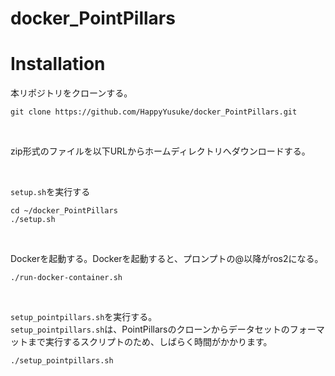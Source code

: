 # docker_PointPillars

# Installation
本リポジトリをクローンする。

```
git clone https://github.com/HappyYusuke/docker_PointPillars.git
```

</br>

zip形式のファイルを以下URLからホームディレクトリへダウンロードする。

</br>

```setup.sh```を実行する

```
cd ~/docker_PointPillars
./setup.sh
```

</br>

Dockerを起動する。Dockerを起動すると、プロンプトの@以降がros2になる。

```
./run-docker-container.sh
```

</br>

```setup_pointpillars.sh```を実行する。</br>
```setup_pointpillars.sh```は、PointPillarsのクローンからデータセットのフォーマットまで実行するスクリプトのため、しばらく時間がかかります。

```
./setup_pointpillars.sh
```
